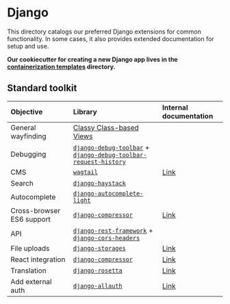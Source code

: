 # Django

This directory catalogs our preferred Django extensions for common functionality.
In some cases, it also provides extended documentation for setup and use.

**Our cookiecutter for creating a new Django app lives in the [containerization templates](https://github.com/datamade/how-to/tree/master/docker/templates) directory.**

## Standard toolkit

| Objective | Library | Internal documentation |
| :- | :- | :- |
| General wayfinding | [Classy Class-based Views](https://ccbv.co.uk/) | |
| Debugging | [`django-debug-toolbar`](https://github.com/jazzband/django-debug-toolbar) + [`django-debug-toolbar-request-history`](https://github.com/djsutho/django-debug-toolbar-request-history) | |
| CMS | [`wagtail`](https://wagtail.io/developers/) | [Link](wagtail/README.md) |
| Search | [`django-haystack`](https://github.com/django-haystack/django-haystack) | |
| Autocomplete | [`django-autocomplete-light`](https://github.com/yourlabs/django-autocomplete-light) | |
| Cross-browser ES6 support | [`django-compressor`](https://github.com/django-compressor/django-compressor) | [Link](django-compressor.md) |
| API | [`django-rest-framework`](https://github.com/encode/django-rest-framework) + [`django-cors-headers`](https://github.com/ottoyiu/django-cors-headers) | |
| File uploads | [`django-storages`](https://django-storages.readthedocs.io/en/latest/) | [Link](file-uploads.md) |
| React integration | [`django-compressor`](https://github.com/django-compressor/django-compressor) | [Link](django-react-integration.md) |
| Translation | [`django-rosetta`](https://django-rosetta.readthedocs.io/) | [Link](translation.md) |
| Add external auth | [`django-allauth`](https://django-allauth.readthedocs.io/en/latest/index.html) | [Link](external-auth.md) |

